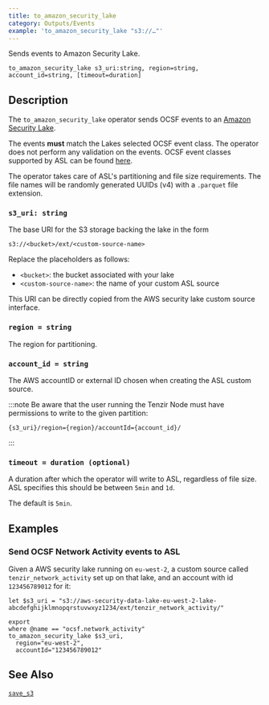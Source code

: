```yaml
---
title: to_amazon_security_lake
category: Outputs/Events
example: 'to_amazon_security_lake "s3://…"'
---
```


Sends events to Amazon Security Lake.

```tql
to_amazon_security_lake s3_uri:string, region=string, account_id=string, [timeout=duration]
```

## Description

The `to_amazon_security_lake` operator sends OCSF events to an [Amazon Security Lake][asl].

The events **must** match the Lakes selected OCSF event class. The operator does not
perform any validation on the events.
OCSF event classes supported by ASL can be found [here](https://docs.aws.amazon.com/security-lake/latest/userguide/adding-custom-sources.html#ocsf-eventclass).

The operator takes care of ASL's partitioning and file size requirements.
The file names will be randomly generated UUIDs (v4) with a `.parquet` file
extension.

[asl]: https://aws.amazon.com/security-lake/

### `s3_uri: string`

The base URI for the S3 storage backing the lake in the form

```
s3://<bucket>/ext/<custom-source-name>
```

Replace the placeholders as follows:

* `<bucket>`: the bucket associated with your lake
* `<custom-source-name>`: the name of your custom ASL source

This URI can be directly copied from the AWS security lake custom source interface.

### `region = string`

The region for partitioning.

### `account_id = string`

The AWS accountID or external ID chosen when creating the ASL custom source.

:::note
Be aware that the user running the Tenzir Node must have permissions to write to
the given partition:
```
{s3_uri}/region={region}/accountId={account_id}/
```
:::

### `timeout = duration (optional)`

A duration after which the operator will write to ASL, regardless of file size.
ASL specifies this should be between `5min` and `1d`.

The default is `5min`.

## Examples

### Send OCSF Network Activity events to ASL

Given a AWS security lake running on `eu-west-2`, a custom source called
`tenzir_network_activity` set up on that lake, and an account with id
`123456789012`
for it:

```tql
let $s3_uri = "s3://aws-security-data-lake-eu-west-2-lake-abcdefghijklmnopqrstuvwxyz1234/ext/tenzir_network_activity/"

export
where @name == "ocsf.network_activity"
to_amazon_security_lake $s3_uri,
  region="eu-west-2",
  accountId="123456789012"
```

## See Also

[`save_s3`](/reference/operators/save_s3)
